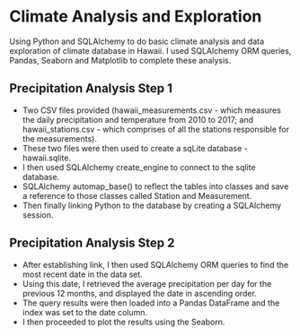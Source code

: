 # Climate Analysis and Exploration
Using Python and SQLAlchemy to do basic climate analysis and data exploration of climate database in Hawaii. I used SQLAlchemy ORM queries, Pandas, Seaborn and Matplotlib to complete these analysis.

## Precipitation Analysis Step 1
 - Two CSV files provided (hawaii_measurements.csv - which measures the daily precipitation and temperature from 2010 to 2017; and hawaii_stations.csv - which comprises of all the stations responsible for the measurements).
 - These two files were then used to create a sqLite database - hawaii.sqlite.
 - I then used SQLAlchemy create_engine to connect to the sqlite database.
 - SQLAlchemy automap_base() to reflect the tables into classes and save a reference to those classes called Station and Measurement.
 - Then finally linking Python to the database by creating a SQLAlchemy session.

## Precipitation Analysis Step 2
- After establishing link, I then used SQLAlchemy ORM queries to find the most recent date in the data set.
- Using this date, I retrieved the average precipitation per day for the previous 12 months, and displayed the date in ascending order.
- The query results were then loaded into a Pandas DataFrame and the index was set to the date column.
- I then proceeded to plot the results using the Seaborn.

